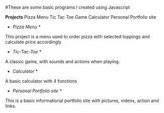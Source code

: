 #These are some basic programs I created using Javascript

**Projects**
    Pizza Menu
    Tic Tac Toe Game
    Calculator
    Personal Portfolio site

* *Pizza Menu* *

This project is a menu used to order pizza with selected toppings and calculate price accordingly

* *Tic-Tac-Toe* *

A classic game, with sounds and actions when playing.

* *Calculator* *

A basic calculator with 4 functions

* *Personal Portfolio site* *

This is a basic informational portfolio site with pictures, videos, action and links.

